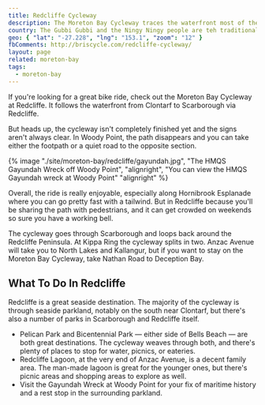 ```yaml
---
title: Redcliffe Cycleway
description: The Moreton Bay Cycleway traces the waterfront most of the way from Clontarf to Scarborough via Redcliffe. That said, the cycleway isn't completed and bad signage in some cases makes it easy to get lost.
country: The Gubbi Gubbi and the Ningy Ningy people are teh traditional custodians of the area we now call Redcliffe.
geo: { "lat": "-27.228", "lng": "153.1", "zoom": "12" }
fbComments: http://briscycle.com/redcliffe-cycleway/
layout: page
related: moreton-bay
tags:
  - moreton-bay
---
```


If you're looking for a great bike ride, check out the Moreton Bay Cycleway at Redcliffe. It follows the waterfront from Clontarf to Scarborough via Redcliffe.

But heads up, the cycleway isn't completely finished yet and the signs aren't always clear. In Woody Point, the path disappears and you can take either the footpath or a quiet road to the opposite section.

{% image "./site/moreton-bay/redcliffe/gayundah.jpg", "The HMQS Gayundah Wreck off Woody Point", "alignright", "You can view the HMQS Gayundah wreck at Woody Point" "alignright" %}

Overall, the ride is really enjoyable, especially along Hornibrook Esplanade where you can go pretty fast with a tailwind. But in Redcliffe because you'll be sharing the path with pedestrians, and it can get crowded on weekends so sure you have a working bell.

The cycleway goes through Scarborough and loops back around the Redcliffe Peninsula. At Kippa Ring the cycleway splits in two. Anzac Avenue will take you to North Lakes and Kallangur, but if you want to stay on the Moreton Bay Cycleway, take Nathan Road to Deception Bay.

## What To Do In Redcliffe

Redcliffe is a great seaside destination. The majority of the cycleway is through seaside parkland, notably on the south near Clontarf, but there's also a number of parks in Scarborough and Redcliffe itself.

- Pelican Park and Bicentennial Park — either side of Bells Beach — are both great destinations. The cycleway weaves through both, and there's plenty of places to stop for water, picnics, or eateries.
- Redcliffe Lagoon, at the very end of Anzac Avenue, is a decent family area. The man-made lagoon is great for the younger ones, but there's picnic areas and shopping areas to explore as well.
- Visit the Gayundah Wreck at Woody Point for your fix of maritime history and a rest stop in the surrounding parkland.
